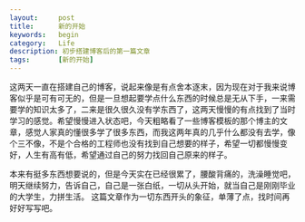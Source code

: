 ```yaml
---
layout:     post
title:      新的开始
keywords:   begin
category:   Life
description: 初步搭建博客后的第一篇文章
tags:		[新的开始]
---
```



这两天一直在搭建自己的博客，说起来像是有点舍本逐末，因为现在对于我来说博客似乎是可有可无的，但是一旦想起要学点什么东西的时候总是无从下手，一来需要学的知识太多了，二来是很久很久没有学东西了，这两天慢慢的有点找到了当时学习的感觉。希望慢慢进入状态吧，今天粗略看了一些博客模板的那个博主的文章，感觉人家真的懂很多学了很多东西，而我这两年真的几乎什么都没有去学，像个三不像，不是个合格的工程师也没有找到自己想要的样子，希望一切都慢慢变好，人生有高有低，希望通过自己的努力找回自己原来的样子。

本来有挺多东西想要说的，但是今天实在已经很累了，腰酸背痛的，洗澡睡觉吧，明天继续努力，告诉自己，自己是一张白纸，一切从头开始，就当自己是刚刚毕业的大学生，力拼生活。 这篇文章作为一切东西开头的象征，单薄了点，找时间再好好写写吧。


